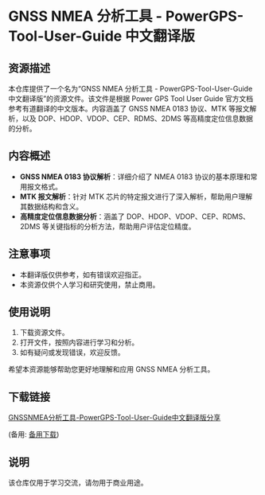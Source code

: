 # GNSS NMEA 分析工具 - PowerGPS-Tool-User-Guide 中文翻译版

## 资源描述

本仓库提供了一个名为“GNSS NMEA 分析工具 - PowerGPS-Tool-User-Guide 中文翻译版”的资源文件。该文件是根据 Power GPS Tool User Guide 官方文档参考有道翻译的中文版本。内容涵盖了 GNSS NMEA 0183 协议、MTK 等报文解析，以及 DOP、HDOP、VDOP、CEP、RDMS、2DMS 等高精度定位信息数据的分析。

## 内容概述

- **GNSS NMEA 0183 协议解析**：详细介绍了 NMEA 0183 协议的基本原理和常用报文格式。
- **MTK 报文解析**：针对 MTK 芯片的特定报文进行了深入解析，帮助用户理解其数据结构和含义。
- **高精度定位信息数据分析**：涵盖了 DOP、HDOP、VDOP、CEP、RDMS、2DMS 等关键指标的分析方法，帮助用户评估定位精度。

## 注意事项

- 本翻译版仅供参考，如有错误欢迎指正。
- 本资源仅供个人学习和研究使用，禁止商用。

## 使用说明

1. 下载资源文件。
2. 打开文件，按照内容进行学习和分析。
3. 如有疑问或发现错误，欢迎反馈。

希望本资源能够帮助您更好地理解和应用 GNSS NMEA 分析工具。

## 下载链接
[GNSSNMEA分析工具-PowerGPS-Tool-User-Guide中文翻译版分享](https://pan.quark.cn/s/2d78c0b1e54e) 

(备用: [备用下载](https://pan.baidu.com/s/1E-nb_WGpXoBR33VUwfkNpA?pwd=1234))

## 说明

该仓库仅用于学习交流，请勿用于商业用途。
